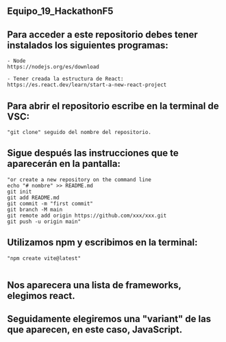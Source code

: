 
## Equipo_19_HackathonF5

## Para acceder a este repositorio debes tener instalados los siguientes programas: 

```
- Node
https://nodejs.org/es/download

- Tener creada la estructura de React:
https://es.react.dev/learn/start-a-new-react-project

```


## Para abrir el repositorio escribe en la terminal de VSC:
```
"git clone" seguido del nombre del repositorio.
```

## Sigue después las instrucciones que te aparecerán en la pantalla:
```
"or create a new repository on the command line
echo "# nombre" >> README.md
git init
git add README.md
git commit -m "first commit"
git branch -M main
git remote add origin https://github.com/xxx/xxx.git
git push -u origin main"
```

## Utilizamos npm y escribimos en la terminal: 

```
"npm create vite@latest"


```

## Nos aparecera una lista de frameworks, elegimos react.

## Seguidamente elegiremos una "variant" de las que aparecen, en este caso, JavaScript.


